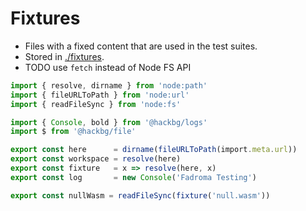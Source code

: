 # Fixtures

* Files with a fixed content that are used in the test suites.
* Stored in [./fixtures](./fixtures/README.md).
* TODO use `fetch` instead of Node FS API

```typescript
import { resolve, dirname } from 'node:path'
import { fileURLToPath } from 'node:url'
import { readFileSync } from 'node:fs'

import { Console, bold } from '@hackbg/logs'
import $ from '@hackbg/file'
```

```typescript
export const here      = dirname(fileURLToPath(import.meta.url))
export const workspace = resolve(here)
export const fixture   = x => resolve(here, x)
export const log       = new Console('Fadroma Testing')

export const nullWasm = readFileSync(fixture('null.wasm'))
```
